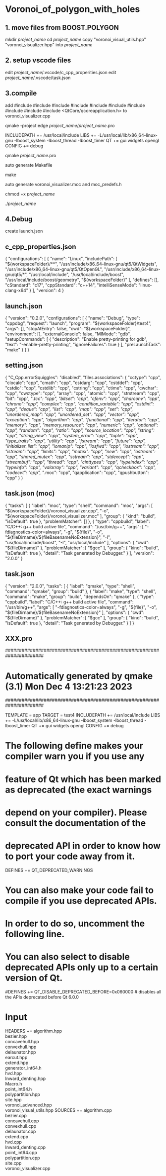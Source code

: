 # Voronoi_of_polygon_with_holes

## 1. move files from BOOST.POLYGON

mkdir *project_name*
cd *project_name*
copy "voronoi_visual_utils.hpp" "voronoi_visualizer.hpp" into *project_name*

## 2. setup vscode files
edit *project_name*/.vscode/c_cpp_properities.json
edit *project_name*/.vscode/task.json

## 3.compile
add
#include <QApplication>
#include <QMainWindow>
#include <QMessageBox>
#include <QHBoxLayout>
#include <QFileDialog>
#include <QListWidget>
#include <QLabel>
#include <QPushButton>
#include <QCheckBox>
#include <QtCore/qcoreapplication.h>
to voronoi_visualizer.cpp


qmake -project
edge *project_name*/*project_name*.pro

INCLUDEPATH += /usr/local/include
LIBS += -L/usr/local/lib/x86_64-linux-gnu -lboost_system -lboost_thread -lboost_timer
QT += gui widgets opengl
CONFIG += debug

qmake *project_name*.pro

auto generate Makefile

make

auto generate voronoi_visualizer.moc and moc_predefs.h

chmod +x *project_name*

./*project_name*


## 4.Debug
create launch.json







## c_cpp_properties.json
{
    "configurations": [
        {
            "name": "Linux",
            "includePath": [
                "${workspaceFolder}/**",
                "/usr/include/x86_64-linux-gnu/qt5/QtWidgets",
                "/usr/include/x86_64-linux-gnu/qt5/QtOpenGL",
                "/usr/include/x86_64-linux-gnu/qt5/*",
                "/usr/local/include",
                "/usr/local/include/boost",
                "/usr/local/include/boost/geometry",
                "${workspaceFolder}"
            ],
            "defines": [],
            "cStandard": "c17",
            "cppStandard": "c++14",
            "intelliSenseMode": "linux-clang-x64"
        }
    ],
    "version": 4
}

## launch.json
{
    "version": "0.2.0",
    "configurations": [
        {
            "name": "Debug",
            "type": "cppdbg",
            "request": "launch",
            "program": "${workspaceFolder}/test4",
            "args": [],
            "stopAtEntry": false,
            "cwd": "${workspaceFolder}",
            "environment": [],
            "externalConsole": false,
            "MIMode": "gdb",
            "setupCommands": [
                {
                    "description": "Enable pretty-printing for gdb",
                    "text": "-enable-pretty-printing",
                    "ignoreFailures": true
                }
            ],
            "preLaunchTask": "make"
        }
    ]
}

## setting.json
{
    "C_Cpp.errorSquiggles": "disabled",
    "files.associations": {
        "cctype": "cpp",
        "clocale": "cpp",
        "cmath": "cpp",
        "cstdarg": "cpp",
        "cstddef": "cpp",
        "cstdio": "cpp",
        "cstdlib": "cpp",
        "cstring": "cpp",
        "ctime": "cpp",
        "cwchar": "cpp",
        "cwctype": "cpp",
        "array": "cpp",
        "atomic": "cpp",
        "strstream": "cpp",
        "bit": "cpp",
        "*.tcc": "cpp",
        "bitset": "cpp",
        "cfenv": "cpp",
        "charconv": "cpp",
        "chrono": "cpp",
        "complex": "cpp",
        "condition_variable": "cpp",
        "cstdint": "cpp",
        "deque": "cpp",
        "list": "cpp",
        "map": "cpp",
        "set": "cpp",
        "unordered_map": "cpp",
        "unordered_set": "cpp",
        "vector": "cpp",
        "exception": "cpp",
        "algorithm": "cpp",
        "functional": "cpp",
        "iterator": "cpp",
        "memory": "cpp",
        "memory_resource": "cpp",
        "numeric": "cpp",
        "optional": "cpp",
        "random": "cpp",
        "ratio": "cpp",
        "source_location": "cpp",
        "string": "cpp",
        "string_view": "cpp",
        "system_error": "cpp",
        "tuple": "cpp",
        "type_traits": "cpp",
        "utility": "cpp",
        "fstream": "cpp",
        "future": "cpp",
        "initializer_list": "cpp",
        "iomanip": "cpp",
        "iosfwd": "cpp",
        "iostream": "cpp",
        "istream": "cpp",
        "limits": "cpp",
        "mutex": "cpp",
        "new": "cpp",
        "ostream": "cpp",
        "shared_mutex": "cpp",
        "sstream": "cpp",
        "stdexcept": "cpp",
        "streambuf": "cpp",
        "thread": "cpp",
        "cinttypes": "cpp",
        "typeindex": "cpp",
        "typeinfo": "cpp",
        "valarray": "cpp",
        "variant": "cpp",
        "qcheckbox": "cpp",
        "codecvt": "cpp",
        "*.moc": "cpp",
        "qapplication": "cpp",
        "qpushbutton": "cpp"
    }
}

## task.json (moc)
{
    "tasks": [
        {
            "label": "moc",
            "type": "shell",
            "command": "moc",
            "args": [
                "${workspaceFolder}/voronoi_visualizer.cpp",
                "-o",
                "${workspaceFolder}/voronoi_visualizer.moc"
            ],
            "group": {
                "kind": "build",
                "isDefault": true
            },
            "problemMatcher": []
        },
        {
            "type": "cppbuild",
            "label": "C/C++: g++ build active file",
            "command": "/usr/bin/g++",
            "args": [
                "-fdiagnostics-color=always",
                "-g",
                "${file}",
                "-o",
                "${fileDirname}/${fileBasenameNoExtension}",
                "-I",
                "usr/local/include/boost",
                "-I",
                "usr/local/include"
            ],
            "options": {
                "cwd": "${fileDirname}"
            },
            "problemMatcher": [
                "$gcc"
            ],
            "group": {
                "kind": "build",
                "isDefault": true
            },
            "detail": "Task generated by Debugger."
        }
    ],
    "version": "2.0.0"
}

## task.json
{
    "version": "2.0.0",
    "tasks": [
        {
            "label": "qmake",
            "type": "shell",
            "command": "qmake",
            "group": "build"
        },
        {
            "label": "make",
            "type": "shell",
            "command": "make",
            "group": "build",
            "dependsOn": "qmake"
        },
        {
            "type": "cppbuild",
            "label": "C/C++: g++ build active file",
            "command": "/usr/bin/g++",
            "args": [
                "-fdiagnostics-color=always",
                "-g",
                "${file}",
                "-o",
                "${fileDirname}/${fileBasenameNoExtension}"
            ],
            "options": {
                "cwd": "${fileDirname}"
            },
            "problemMatcher": [
                "$gcc"
            ],
            "group": {
                "kind": "build",
                "isDefault": true
            },
            "detail": "Task generated by Debugger."
        }
    ]
}

## XXX.pro
######################################################################
# Automatically generated by qmake (3.1) Mon Dec 4 13:21:23 2023
######################################################################

TEMPLATE = app
TARGET = test4
INCLUDEPATH += /usr/local/include
LIBS += -L/usr/local/lib/x86_64-linux-gnu -lboost_system -lboost_thread -lboost_timer
QT += gui widgets opengl
CONFIG += debug


# The following define makes your compiler warn you if you use any
# feature of Qt which has been marked as deprecated (the exact warnings
# depend on your compiler). Please consult the documentation of the
# deprecated API in order to know how to port your code away from it.
DEFINES += QT_DEPRECATED_WARNINGS

# You can also make your code fail to compile if you use deprecated APIs.
# In order to do so, uncomment the following line.
# You can also select to disable deprecated APIs only up to a certain version of Qt.
#DEFINES += QT_DISABLE_DEPRECATED_BEFORE=0x060000    # disables all the APIs deprecated before Qt 6.0.0

# Input
HEADERS += algorithm.hpp \
           bezier.hpp \
           concavehull.hpp \
           convexhull.hpp \
           delaunator.hpp \
           earcut.hpp \
           extend.hpp \
           generator_int64.h \
           hvd.hpp \
           Inward_denting.hpp \
           Macro.h \
           point_int64.h \
           polypartition.hpp \
           site.hpp \
           voronoi_advanced.hpp \
           voronoi_visual_utils.hpp
SOURCES += algorithm.cpp \
           bezier.cpp \
           concavehull.cpp \
           convexhull.cpp \
           delaunator.cpp \
           extend.cpp \
           hvd.cpp \
           Inward_denting.cpp \
           point_int64.cpp \
           polypartition.cpp \
           site.cpp \
           voronoi_visualizer.cpp
